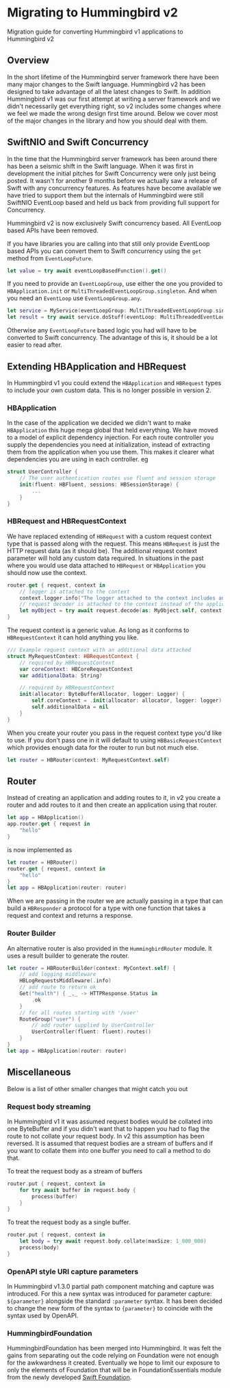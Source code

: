 # Migrating to Hummingbird v2

Migration guide for converting Hummingbird v1 applications to Hummingbird v2

## Overview

In the short lifetime of the Hummingbird server framework there have been many major changes to the Swift language. Hummingbird v2 has been designed to take advantage of all the latest changes to Swift. In addition Hummingbird v1 was our first attempt at writing a server framework and we didn't necessarily get everything right, so v2 includes some changes where we feel we made the wrong design first time around. Below we cover most of the major changes in the library and how you should deal with them.

## SwiftNIO and Swift Concurrency

In the time that the Hummingbird server framework has been around there has been a seismic shift in the Swift language. When it was first in development the initial pitches for Swift Concurrency were only just being posted. It wasn't for another 9 months before we actually saw a release of Swift with any concurrency features. As features have become available we have tried to support them but the internals of Hummingbird were still SwiftNIO EventLoop based and held us back from providing full support for Concurrency.

Hummingbird v2 is now exclusively Swift concurrency based. All EventLoop based APIs have been removed. 

If you have libraries you are calling into that still only provide EventLoop based APIs you can convert them to Swift concurrency using the `get` method from `EventLoopFuture`.

```swift
let value = try await eventLoopBasedFunction().get()
```

If you need to provide an `EventLoopGroup`, use either the one you provided to `HBApplication.init` or `MultiThreadedEventLoopGroup.singleton`. And when you need an `EventLoop` use `EventLoopGroup.any`.

```swift
let service = MyService(eventLoopGroup: MultiThreadedEventLoopGroup.singleton)
let result = try await service.doStuff(eventLoop: MultiThreadedEventLoopGroup.singleton.any()).get()
```

Otherwise any `EventLoopFuture` based logic you had will have to be converted to Swift concurrency. The advantage of this is, it should be a lot easier to read after.

## Extending HBApplication and HBRequest

In Hummingbird v1 you could extend the `HBApplication` and `HBRequest` types to include your own custom data. This is no longer possible in version 2.

### HBApplication

In the case of the application we decided we didn't want to make `HBApplication` this huge mega global that held everything. We have moved to a model of explicit dependency injection. For each route controller you supply the dependencies you need at initialization, instead of extracting them from the application when you use them. This makes it clearer what dependencies you are using in each controller. eg

```swift
struct UserController {
    // The user authentication routes use fluent and session storage
    init(fluent: HBFluent, sessions: HBSessionStorage) {
        ...
    }
}
```

### HBRequest and HBRequestContext

We have replaced extending of `HBRequest` with a custom request context type that is passed along with the request. This means `HBRequest` is just the HTTP request data (as it should be). The additional request context parameter will hold any custom data required. In situations in the past where you would use data attached to `HBRequest` or `HBApplication` you should now use the context.

```swift
router.get { request, context in
    // logger is attached to the context
    context.logger.info("The logger attached to the context includes an id.")
    // request decoder is attached to the context instead of the application
    let myObject = try await request.decode(as: MyObject.self, context: context)
}
```

The request context is a generic value. As long as it conforms to ``HBRequestContext`` it can hold anything you like. 

```swift
/// Example request context with an additional data attached
struct MyRequestContext: HBRequestContext {
    // required by HBRequestContext
    var coreContext: HBCoreRequestContext
    var additionalData: String?

    // required by HBRequestContext
    init(allocator: ByteBufferAllocator, logger: Logger) {
        self.coreContext = .init(allocator: allocator, logger: logger)
        self.additionalData = nil
    }
}
```
When you create your router you pass in the request context type you'd like to use. If you don't pass one in it will default to using ``HBBasicRequestContext`` which provides enough data for the router to run but not much else.

```swift
let router = HBRouter(context: MyRequestContext.self)
```

## Router

Instead of creating an application and adding routes to it, in v2 you create a router and add routes to it and then create an application using that router. 

```swift
let app = HBApplication()
app.router.get { request in
    "hello"
}
```

is now implemented as

```swift
let router = HBRouter()
router.get { request, context in
    "hello"
}
let app = HBApplication(router: router)
```
When we are passing in the router we are actually passing in a type that can build a ``HBResponder`` a protocol for a type with one function that takes a request and context and returns a response.

### Router Builder

An alternative router is also provided in the ``HummingbirdRouter`` module. It uses a result builder to generate the router. 

```swift
let router = HBRouterBuilder(context: MyContext.self) {
    // add logging middleware
    HBLogRequestsMiddleware(.info)
    // add route to return ok
    Get("health") { _,_ -> HTTPResponse.Status in
        .ok
    }
    // for all routes starting with '/user'
    RouteGroup("user") {
        // add router supplied by UserController
        UserController(fluent: fluent).routes()
    }
}
let app = HBApplication(router: router)
```

## Miscellaneous

Below is a list of other smaller changes that might catch you out

### Request body streaming

In Hummingbird v1 it was assumed request bodies would be collated into one ByteBuffer and if you didn't want that to happen you had to flag the route to not collate your request body. In v2 this assumption has been reversed. It is assumed that request bodies are a stream of buffers and if you want to collate them into one buffer you need to call a method to do that.

To treat the request body as a stream of buffers
```swift
router.put { request, context in
    for try await buffer in request.body {
        process(buffer)
    }
}
```

To treat the request body as a single buffer.
```swift
router.put { request, context in
    let body = try await request.body.collate(maxSize: 1_000_000)
    process(body)
}
```

### OpenAPI style URI capture parameters

In Hummingbird v1.3.0 partial path component matching and capture was introduced. For this a new syntax was introduced for parameter capture: `${parameter}` alongside the standard `:parameter` syntax. It has been decided to change the new form of the syntax to `{parameter}` to coincide with the syntax used by OpenAPI. 

### HummingbirdFoundation

HummingbirdFoundation has been merged into Hummingbird. It was felt the gains from separating out the code relying on Foundation were not enough for the awkwardness it created. Eventually we hope to limit our exposure to only the elements of Foundation that will be in FoundationEssentials module from the newly developed [Swift Foundation](https://github.com/apple/swift-foundation).